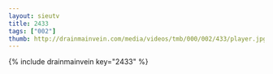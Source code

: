 ```yaml
--- 
layout: sieutv
title: 2433
tags: ["002"]
thumb: http://drainmainvein.com/media/videos/tmb/000/002/433/player.jpg
---
```

{% include drainmainvein key="2433" %} 
